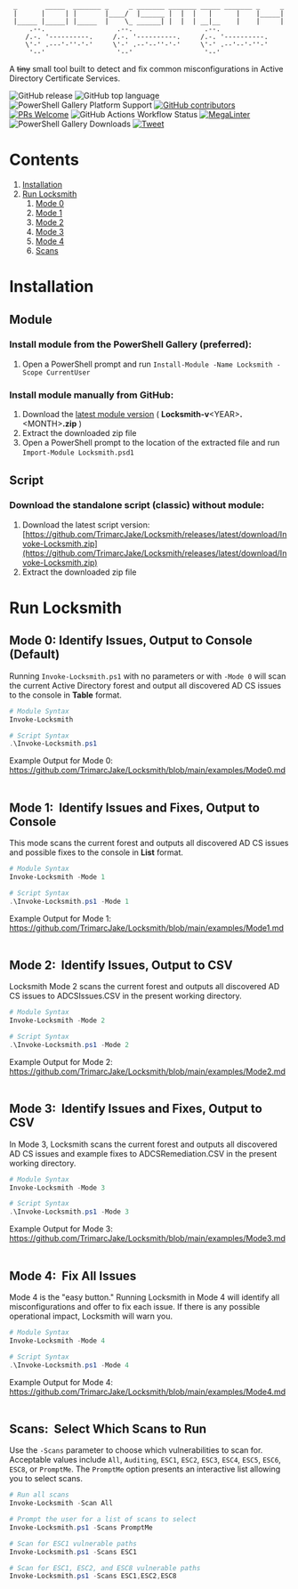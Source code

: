 ```
 _       _____  _______ _     _ _______ _______ _____ _______ _     _
 |      |     | |       |____/  |______ |  |  |   |      |    |_____|
 |_____ |_____| |_____  |    \_ ______| |  |  | __|__    |    |     |
     .--.                  .--.                  .--.
    /.-. '----------.     /.-. '----------.     /.-. '----------.
    \'-' .---'-''-'-'     \'-' .--'--''-'-'     \'-' .--'--'-''-'
     '--'                  '--'                  '--'
```

A ~~tiny~~ small tool built to detect and fix common misconfigurations in Active Directory Certificate Services.

<!-- locksmith-badges-start -->
![GitHub release](https://img.shields.io/github/v/release/trimarcjake/locksmith?sort=semver)
![GitHub top language](https://img.shields.io/github/languages/top/trimarcjake/locksmith)
![PowerShell Gallery Platform Support](https://img.shields.io/powershellgallery/p/locksmith)
[![GitHub contributors](https://img.shields.io/github/contributors/trimarcjake/locksmith.svg)](https://github.com/trimarcjake/locksmith/graphs/contributors/)
[![PRs Welcome](https://img.shields.io/badge/PRs-welcome-brightgreen.svg)](http://makeapullrequest.com)
![GitHub Actions Workflow Status](https://img.shields.io/github/actions/workflow/status/trimarcjake/Locksmith/powershell.yml?logo=github&label=PSScriptAnalyzer)
[![MegaLinter](https://github.com/trimarcjake/locksmith/workflows/MegaLinter/badge.svg?branch=testing)](https://github.com/trimarcjake/locksmith/actions?query=workflow%3AMegaLinter+branch%3Atesting)
![PowerShell Gallery Downloads](https://img.shields.io/powershellgallery/dt/locksmith?logo=powershell&label=PowerShell%20Gallery%20Downloads&color=blue)
[![Tweet](https://img.shields.io/twitter/url/http/shields.io.svg?style=social)](https://twitter.com/intent/tweet?text=Checkout+Locksmith+and+fix+common+misconfigurations+in+Active+Directory+Certificate+Services.&url=https://github.com/trimarcjake/locksmith&hashtags=ADCS,PKI,infosec,powershell)
<!-- locksmith-badges-end -->

# Contents
1. [Installation](#Installation)
2. [Run Locksmith](#RunLocksmith)
   1. [Mode 0](#Mode0)
   2. [Mode 1](#Mode1)
   3. [Mode 2](#Mode2)
   4. [Mode 3](#Mode3)
   5. [Mode 4](#Mode4)
   6. [Scans](#Scans)

# Installation
## Module
### Install module from the PowerShell Gallery (preferred):
1. Open a PowerShell prompt and run `Install-Module -Name Locksmith -Scope CurrentUser`

### Install module manually from GitHub:
1. Download the [latest module version](https://github.com/TrimarcJake/Locksmith/releases/latest) ( **Locksmith-v**\<YEAR\>**.**\<MONTH\>**.zip** )
2. Extract the downloaded zip file
3. Open a PowerShell prompt to the location of the extracted file and run `Import-Module Locksmith.psd1`

## Script
### Download the standalone script (classic) without module:
1. Download the latest script version: [https://github.com/TrimarcJake/Locksmith/releases/latest/download/Invoke-Locksmith.zip](https://github.com/TrimarcJake/Locksmith/releases/latest/download/Invoke-Locksmith.zip)
2. Extract the downloaded zip file

<a name="RunLocksmith" id="RunLocksmith"></a>
# Run Locksmith

<a name="Mode0" id="Mode0"></a>
## Mode 0: Identify Issues, Output to Console (Default)
Running `Invoke-Locksmith.ps1` with no parameters or with `-Mode 0` will scan the current Active Directory forest and output all discovered AD CS issues to the console in **Table** format.
``` powershell
# Module Syntax
Invoke-Locksmith
```
``` powershell
# Script Syntax
.\Invoke-Locksmith.ps1
```

Example Output for Mode 0: https://github.com/TrimarcJake/Locksmith/blob/main/examples/Mode0.md
<br>
<br>
<a name="Mode1" id="Mode1"></a>
## Mode 1:  Identify Issues and Fixes, Output to Console
This mode scans the current forest and outputs all discovered AD CS issues and possible fixes to the console in **List** format.
``` powershell
# Module Syntax
Invoke-Locksmith -Mode 1
```
``` powershell
# Script Syntax
.\Invoke-Locksmith.ps1 -Mode 1
```

Example Output for Mode 1: https://github.com/TrimarcJake/Locksmith/blob/main/examples/Mode1.md
<br>
<br>
<a name="Mode2" id="Mode2"></a>
## Mode 2:  Identify Issues, Output to CSV
Locksmith Mode 2 scans the current forest and outputs all discovered AD CS issues to ADCSIssues.CSV in the present working directory.
``` powershell
# Module Syntax
Invoke-Locksmith -Mode 2
```
``` powershell
# Script Syntax
.\Invoke-Locksmith.ps1 -Mode 2
```

Example Output for Mode 2: https://github.com/TrimarcJake/Locksmith/blob/main/examples/Mode2.md
<br>
<br>
<a name="Mode3" id="Mode3"></a>
## Mode 3:  Identify Issues and Fixes, Output to CSV
In Mode 3, Locksmith scans the current forest and outputs all discovered AD CS issues and example fixes to ADCSRemediation.CSV in the present working directory.
``` powershell
# Module Syntax
Invoke-Locksmith -Mode 3
```
``` powershell
# Script Syntax
.\Invoke-Locksmith.ps1 -Mode 3
```

Example Output for Mode 3: https://github.com/TrimarcJake/Locksmith/blob/main/examples/Mode3.md
<br>
<br>
<a name="Mode4" id="Mode4"></a>
## Mode 4:  Fix All Issues
Mode 4 is the "easy button." Running Locksmith in Mode 4 will identify all misconfigurations and offer to fix each issue. If there is any possible operational impact, Locksmith will warn you.
``` powershell
# Module Syntax
Invoke-Locksmith -Mode 4
```
``` powershell
# Script Syntax
.\Invoke-Locksmith.ps1 -Mode 4
```

Example Output for Mode 4: https://github.com/TrimarcJake/Locksmith/blob/main/examples/Mode4.md
<br>
<br>
<a name="Scans" id="Scans"></a>
## Scans:  Select Which Scans to Run
Use the `-Scans` parameter to choose which vulnerabilities to scan for. Acceptable values include `All`, `Auditing`, `ESC1`, `ESC2`, `ESC3`, `ESC4`, `ESC5`, `ESC6`, `ESC8`, or `PromptMe`. The `PromptMe` option presents an interactive list allowing you to select scans.

``` powershell
# Run all scans
Invoke-Locksmith -Scan All
```

``` powershell
# Prompt the user for a list of scans to select
Invoke-Locksmith.ps1 -Scans PromptMe
```

``` powershell
# Scan for ESC1 vulnerable paths
Invoke-Locksmith.ps1 -Scans ESC1
```

``` powershell
# Scan for ESC1, ESC2, and ESC8 vulnerable paths
Invoke-Locksmith.ps1 -Scans ESC1,ESC2,ESC8
```
